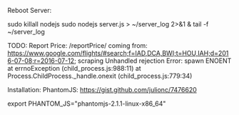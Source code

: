 Reboot Server:

   sudo killall nodejs
   sudo nodejs server.js > ~/server_log 2>&1 &
   tail -f ~/server_log

   
TODO:
  Report Price: /reportPrice/
coming from: https://www.google.com/flights/#search;f=IAD,DCA,BWI;t=HOU,IAH;d=2016-07-08;r=2016-07-12;
scraping
Unhandled rejection Error: spawn ENOENT
    at errnoException (child_process.js:988:11)
    at Process.ChildProcess._handle.onexit (child_process.js:779:34)
  
Installation:
  PhantomJS:   https://gist.github.com/julionc/7476620
  
  export PHANTOM_JS="phantomjs-2.1.1-linux-x86_64"
  